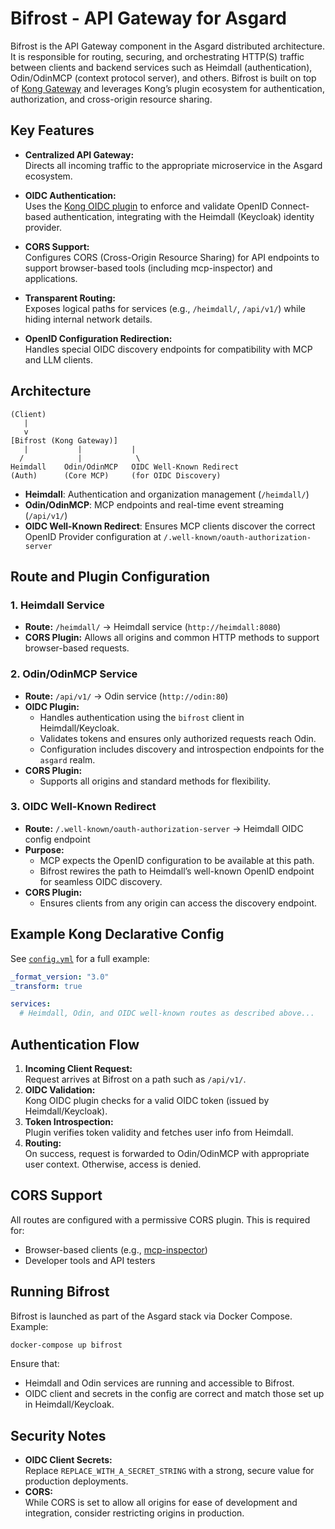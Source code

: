 # Bifrost - API Gateway for Asgard

Bifrost is the API Gateway component in the Asgard distributed architecture. It is responsible for routing, securing, and orchestrating HTTP(S) traffic between clients and backend services such as Heimdall (authentication), Odin/OdinMCP (context protocol server), and others. Bifrost is built on top of [Kong Gateway](https://konghq.com) and leverages Kong’s plugin ecosystem for authentication, authorization, and cross-origin resource sharing.



## Key Features

- **Centralized API Gateway:**  
  Directs all incoming traffic to the appropriate microservice in the Asgard ecosystem.

- **OIDC Authentication:**  
  Uses the [Kong OIDC plugin](https://github.com/revomatico/kong-oidc) to enforce and validate OpenID Connect-based authentication, integrating with the Heimdall (Keycloak) identity provider.

- **CORS Support:**  
  Configures CORS (Cross-Origin Resource Sharing) for API endpoints to support browser-based tools (including mcp-inspector) and applications.

- **Transparent Routing:**  
  Exposes logical paths for services (e.g., `/heimdall/`, `/api/v1/`) while hiding internal network details.

- **OpenID Configuration Redirection:**  
  Handles special OIDC discovery endpoints for compatibility with MCP and LLM clients.



## Architecture

```
(Client)
   |
   v
[Bifrost (Kong Gateway)]
   |           |           |
  /            |            \
Heimdall    Odin/OdinMCP   OIDC Well-Known Redirect
(Auth)      (Core MCP)     (for OIDC Discovery)
```

- **Heimdall**: Authentication and organization management (`/heimdall/`)
- **Odin/OdinMCP**: MCP endpoints and real-time event streaming (`/api/v1/`)
- **OIDC Well-Known Redirect**: Ensures MCP clients discover the correct OpenID Provider configuration at `/.well-known/oauth-authorization-server`



## Route and Plugin Configuration

### 1. Heimdall Service

- **Route:** `/heimdall/` → Heimdall service (`http://heimdall:8080`)
- **CORS Plugin:** Allows all origins and common HTTP methods to support browser-based requests.

### 2. Odin/OdinMCP Service

- **Route:** `/api/v1/` → Odin service (`http://odin:80`)
- **OIDC Plugin:**  
  - Handles authentication using the `bifrost` client in Heimdall/Keycloak.
  - Validates tokens and ensures only authorized requests reach Odin.
  - Configuration includes discovery and introspection endpoints for the `asgard` realm.
- **CORS Plugin:**  
  - Supports all origins and standard methods for flexibility.

### 3. OIDC Well-Known Redirect

- **Route:** `/.well-known/oauth-authorization-server` → Heimdall OIDC config endpoint
- **Purpose:**  
  - MCP expects the OpenID configuration to be available at this path.
  - Bifrost rewires the path to Heimdall’s well-known OpenID endpoint for seamless OIDC discovery.
- **CORS Plugin:**  
  - Ensures clients from any origin can access the discovery endpoint.



## Example Kong Declarative Config

See [`config.yml`](../.conf.example/bifrost/config.yml) for a full example:

```yaml
_format_version: "3.0"
_transform: true

services:
  # Heimdall, Odin, and OIDC well-known routes as described above...
```



## Authentication Flow

1. **Incoming Client Request:**  
   Request arrives at Bifrost on a path such as `/api/v1/`.
2. **OIDC Validation:**  
   Kong OIDC plugin checks for a valid OIDC token (issued by Heimdall/Keycloak).
3. **Token Introspection:**  
   Plugin verifies token validity and fetches user info from Heimdall.
4. **Routing:**  
   On success, request is forwarded to Odin/OdinMCP with appropriate user context. Otherwise, access is denied.



## CORS Support

All routes are configured with a permissive CORS plugin. This is required for:

- Browser-based clients (e.g., [mcp-inspector](https://github.com/modelcontextprotocol/inspector))
- Developer tools and API testers



## Running Bifrost

Bifrost is launched as part of the Asgard stack via Docker Compose. Example:

```bash
docker-compose up bifrost
```

Ensure that:
- Heimdall and Odin services are running and accessible to Bifrost.
- OIDC client and secrets in the config are correct and match those set up in Heimdall/Keycloak.



## Security Notes

- **OIDC Client Secrets:**  
  Replace `REPLACE_WITH_A_SECRET_STRING` with a strong, secure value for production deployments.
- **CORS:**  
  While CORS is set to allow all origins for ease of development and integration, consider restricting origins in production.
